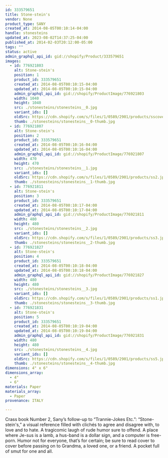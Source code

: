 ```yaml
---
id: 333579651
title: Stone-stein's
vendor: None
product_type: SANY
created_at: 2014-08-05T00:10:14-04:00
handle: stonesteins
updated_at: 2023-08-02T14:37:25-04:00
published_at: 2014-02-03T20:12:00-05:00
tags: ""
status: active
admin_graphql_api_id: gid://shopify/Product/333579651
images:
  - id: 776921803
    alt: Stone-stein's
    position: 1
    product_id: 333579651
    created_at: 2014-08-05T00:10:15-04:00
    updated_at: 2014-08-05T00:10:15-04:00
    admin_graphql_api_id: gid://shopify/ProductImage/776921803
    width: 1040
    height: 1040
    src: ./stonesteins/stonesteins__0.jpg
    variant_ids: []
    oldSrc: https://cdn.shopify.com/s/files/1/0589/2901/products/sscover.jpeg?v=1407211815
    thumb: ./stonesteins/stonesteins__0-thumb.jpg
  - id: 776921807
    alt: Stone-stein's
    position: 2
    product_id: 333579651
    created_at: 2014-08-05T00:10:16-04:00
    updated_at: 2014-08-05T00:10:16-04:00
    admin_graphql_api_id: gid://shopify/ProductImage/776921807
    width: 470
    height: 470
    src: ./stonesteins/stonesteins__1.jpg
    variant_ids: []
    oldSrc: https://cdn.shopify.com/s/files/1/0589/2901/products/ss2.jpeg?v=1407211816
    thumb: ./stonesteins/stonesteins__1-thumb.jpg
  - id: 776921811
    alt: Stone-stein's
    position: 3
    product_id: 333579651
    created_at: 2014-08-05T00:10:17-04:00
    updated_at: 2014-08-05T00:10:17-04:00
    admin_graphql_api_id: gid://shopify/ProductImage/776921811
    width: 480
    height: 480
    src: ./stonesteins/stonesteins__2.jpg
    variant_ids: []
    oldSrc: https://cdn.shopify.com/s/files/1/0589/2901/products/ss3.jpeg?v=1407211817
    thumb: ./stonesteins/stonesteins__2-thumb.jpg
  - id: 776921827
    alt: Stone-stein's
    position: 4
    product_id: 333579651
    created_at: 2014-08-05T00:10:18-04:00
    updated_at: 2014-08-05T00:10:18-04:00
    admin_graphql_api_id: gid://shopify/ProductImage/776921827
    width: 480
    height: 480
    src: ./stonesteins/stonesteins__3.jpg
    variant_ids: []
    oldSrc: https://cdn.shopify.com/s/files/1/0589/2901/products/ss1.jpeg?v=1407211818
    thumb: ./stonesteins/stonesteins__3-thumb.jpg
  - id: 776921831
    alt: Stone-stein's
    position: 5
    product_id: 333579651
    created_at: 2014-08-05T00:10:19-04:00
    updated_at: 2014-08-05T00:10:19-04:00
    admin_graphql_api_id: gid://shopify/ProductImage/776921831
    width: 480
    height: 480
    src: ./stonesteins/stonesteins__4.jpg
    variant_ids: []
    oldSrc: https://cdn.shopify.com/s/files/1/0589/2901/products/ss5.jpeg?v=1407211819
    thumb: ./stonesteins/stonesteins__4-thumb.jpg
dimensions: 4" x 6"
dimensions_array:
  - 4"
  - 6"
materials: Paper
materials_array:
  - Paper
provenance: ITALY

---
```


Crass book Number 2, Sany’s follow-up to “Trannie-Jokes Etc.”: “Stone-stein's,” a visual reference filled with clichés to agree and disagree with, to love and to hate. A tragicomic laugh of rude humor sure to offend. A place where Je-sus is a lamb, a hus-band is a dollar sign, and a computer is free-porn. Humor not for everyone, that’s for certain; be sure to read cover to cover before passing on to Grandma, a loved one, or a friend. A pocket full of smut for one and all.